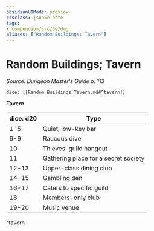 ```yaml
---
obsidianUIMode: preview
cssclass: json5e-note
tags:
- compendium/src/5e/dmg
aliases: ["Random Buildings; Tavern"]
---
```

# Random Buildings; Tavern
*Source: Dungeon Master's Guide p. 113* 

`dice: [[Random Buildings Tavern.md#^tavern]]`

**Tavern**

| dice: d20 | Type |
|-----------|------|
| 1-5 | Quiet, low-key bar |
| 6-9 | Raucous dive |
| 10 | Thieves' guild hangout |
| 11 | Gathering place for a secret society |
| 12-13 | Upper-class dining club |
| 14-15 | Gambling den |
| 16-17 | Caters to specific guild |
| 18 | Members-only club |
| 19-20 | Music venue |
^tavern